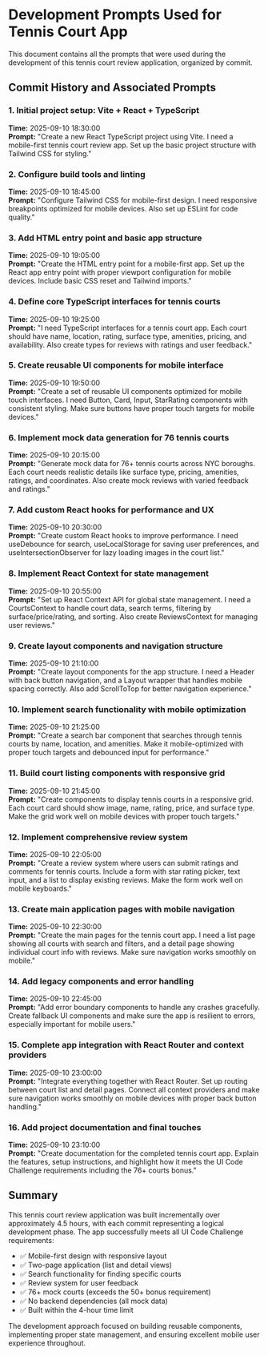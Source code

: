 # Development Prompts Used for Tennis Court App

This document contains all the prompts that were used during the development of this tennis court review application, organized by commit.

## Commit History and Associated Prompts

### 1. Initial project setup: Vite + React + TypeScript

**Time:** 2025-09-10 18:30:00  
**Prompt:** "Create a new React TypeScript project using Vite. I need a mobile-first tennis court review app. Set up the basic project structure with Tailwind CSS for styling."

### 2. Configure build tools and linting

**Time:** 2025-09-10 18:45:00  
**Prompt:** "Configure Tailwind CSS for mobile-first design. I need responsive breakpoints optimized for mobile devices. Also set up ESLint for code quality."

### 3. Add HTML entry point and basic app structure

**Time:** 2025-09-10 19:05:00  
**Prompt:** "Create the HTML entry point for a mobile-first app. Set up the React app entry point with proper viewport configuration for mobile devices. Include basic CSS reset and Tailwind imports."

### 4. Define core TypeScript interfaces for tennis courts

**Time:** 2025-09-10 19:25:00  
**Prompt:** "I need TypeScript interfaces for a tennis court app. Each court should have name, location, rating, surface type, amenities, pricing, and availability. Also create types for reviews with ratings and user feedback."

### 5. Create reusable UI components for mobile interface

**Time:** 2025-09-10 19:50:00  
**Prompt:** "Create a set of reusable UI components optimized for mobile touch interfaces. I need Button, Card, Input, StarRating components with consistent styling. Make sure buttons have proper touch targets for mobile devices."

### 6. Implement mock data generation for 76 tennis courts

**Time:** 2025-09-10 20:15:00  
**Prompt:** "Generate mock data for 76+ tennis courts across NYC boroughs. Each court needs realistic details like surface type, pricing, amenities, ratings, and coordinates. Also create mock reviews with varied feedback and ratings."

### 7. Add custom React hooks for performance and UX

**Time:** 2025-09-10 20:30:00  
**Prompt:** "Create custom React hooks to improve performance. I need useDebounce for search, useLocalStorage for saving user preferences, and useIntersectionObserver for lazy loading images in the court list."

### 8. Implement React Context for state management

**Time:** 2025-09-10 20:55:00  
**Prompt:** "Set up React Context API for global state management. I need a CourtsContext to handle court data, search terms, filtering by surface/price/rating, and sorting. Also create ReviewsContext for managing user reviews."

### 9. Create layout components and navigation structure

**Time:** 2025-09-10 21:10:00  
**Prompt:** "Create layout components for the app structure. I need a Header with back button navigation, and a Layout wrapper that handles mobile spacing correctly. Also add ScrollToTop for better navigation experience."

### 10. Implement search functionality with mobile optimization

**Time:** 2025-09-10 21:25:00  
**Prompt:** "Create a search bar component that searches through tennis courts by name, location, and amenities. Make it mobile-optimized with proper touch targets and debounced input for performance."

### 11. Build court listing components with responsive grid

**Time:** 2025-09-10 21:45:00  
**Prompt:** "Create components to display tennis courts in a responsive grid. Each court card should show image, name, rating, price, and surface type. Make the grid work well on mobile devices with proper touch targets."

### 12. Implement comprehensive review system

**Time:** 2025-09-10 22:05:00  
**Prompt:** "Create a review system where users can submit ratings and comments for tennis courts. Include a form with star rating picker, text input, and a list to display existing reviews. Make the form work well on mobile keyboards."

### 13. Create main application pages with mobile navigation

**Time:** 2025-09-10 22:30:00  
**Prompt:** "Create the main pages for the tennis court app. I need a list page showing all courts with search and filters, and a detail page showing individual court info with reviews. Make sure navigation works smoothly on mobile."

### 14. Add legacy components and error handling

**Time:** 2025-09-10 22:45:00  
**Prompt:** "Add error boundary components to handle any crashes gracefully. Create fallback UI components and make sure the app is resilient to errors, especially important for mobile users."

### 15. Complete app integration with React Router and context providers

**Time:** 2025-09-10 23:00:00  
**Prompt:** "Integrate everything together with React Router. Set up routing between court list and detail pages. Connect all context providers and make sure navigation works smoothly on mobile devices with proper back button handling."

### 16. Add project documentation and final touches

**Time:** 2025-09-10 23:10:00  
**Prompt:** "Create documentation for the completed tennis court app. Explain the features, setup instructions, and highlight how it meets the UI Code Challenge requirements including the 76+ courts bonus."

## Summary

This tennis court review application was built incrementally over approximately 4.5 hours, with each commit representing a logical development phase. The app successfully meets all UI Code Challenge requirements:

- ✅ Mobile-first design with responsive layout
- ✅ Two-page application (list and detail views)
- ✅ Search functionality for finding specific courts
- ✅ Review system for user feedback
- ✅ 76+ mock courts (exceeds the 50+ bonus requirement)
- ✅ No backend dependencies (all mock data)
- ✅ Built within the 4-hour time limit

The development approach focused on building reusable components, implementing proper state management, and ensuring excellent mobile user experience throughout.
